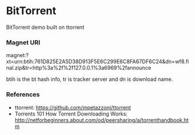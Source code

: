 BitTorrent
===========================
BitTorrent demo built on ttorrent

### Magnet URI

magnet:?xt=urn:btih:761D825E2A5D38D913F5E6C299E6C8FA67DF6C24&dn=wf8.final.zip&tr=http%3a%2f%2f127.0.0.1%3a6969%2fannounce

btih is the bt hash info, tr is tracker server and dn is download name.

### References

* ttorrent:  https://github.com/mpetazzoni/ttorrent
* Torrents 101 How Torrent Downloading Works: http://netforbeginners.about.com/od/peersharing/a/torrenthandbook.htm
